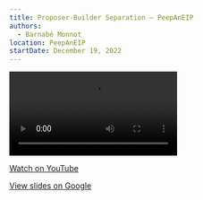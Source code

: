 ```yaml
---
title: Proposer-Builder Separation — PeepAnEIP
authors:
  - Barnabé Monnot
location: PeepAnEIP
startDate: December 19, 2022
---
```


<video src="https://youtu.be/Y7HknaU1Zjc"></video>

[Watch on YouTube](https://youtu.be/Y7HknaU1Zjc)

[View slides on Google](https://docs.google.com/presentation/d/1Tp8E88CMSCjsQ6G9FCHo1hkWLlQjEl66xI-8zHRCtFw/edit?usp=drive_link)
